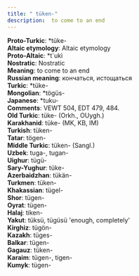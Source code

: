 ```yaml
---
title: " tüken-"
description:  to come to an end
---
```


<strong>Proto-Turkic</strong>:  *tüke-<br>
<strong>Altaic etymology</strong>:  Altaic etymology<br>
<strong> Proto-Altaic</strong>:  *t`ukì<br>
<strong>Nostratic</strong>:  Nostratic<br>
<strong>Meaning</strong>:  to come to an end<br>
<strong>Russian meaning</strong>:  кончаться, истощаться<br>
<strong>Turkic</strong>:  *tüke-<br>
<strong>Mongolian</strong>:  *tögüs-<br>
<strong>Japanese</strong>:  *tuku-<br>
<strong>Comments</strong>:  VEWT 504, EDT 479, 484.<br>
<strong>Old Turkic</strong>:  tüke- (Orkh., OUygh.)<br>
<strong>Karakhanid</strong>:  tüke- (MK, KB, IM)<br>
<strong>Turkish</strong>:  tüken-<br>
<strong>Tatar</strong>:  tögen-<br>
<strong>Middle Turkic</strong>:  tüken- (Sangl.)<br>
<strong>Uzbek</strong>:  tuga-, tugan-<br>
<strong>Uighur</strong>:  tügü-<br>
<strong>Sary-Yughur</strong>:  tüke-<br>
<strong>Azerbaidzhan</strong>:  tükän-<br>
<strong>Turkmen</strong>:  tüken-<br>
<strong>Khakassian</strong>:  tügel-<br>
<strong>Shor</strong>:  tügen-<br>
<strong>Oyrat</strong>:  tügen-<br>
<strong>Halaj</strong>:  tiken-<br>
<strong>Yakut</strong>:  tüksü, tügüsü 'enough, completely'<br>
<strong>Kirghiz</strong>:  tügön-<br>
<strong>Kazakh</strong>:  tüges-<br>
<strong>Balkar</strong>:  tügen-<br>
<strong>Gagauz</strong>:  tüken-<br>
<strong>Karaim</strong>:  tügen-, tigen-<br>
<strong>Kumyk</strong>:  tügen-<br>


